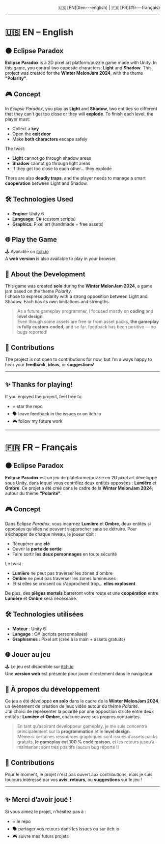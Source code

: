 <p align="right">
  🇺🇸 [EN](#en---english) | 🇫🇷 [FR](#fr---français)
</p>

---

# 🇺🇸 EN – English

## 🌑 Eclipse Paradox

**Eclipse Paradox** is a 2D pixel art platform/puzzle game made with Unity. In this game, you control two opposite characters: **Light** and **Shadow**. This project was created for the **Winter MelonJam 2024**, with the theme **"Polarity"**.

## 🎮 Concept

In *Eclipse Paradox*, you play as **Light** and **Shadow**, two entities so different that they can't get too close or they will **explode**. To finish each level, the player must:
- Collect a **key**
- Open the **exit door**
- Make **both characters** escape safely

The twist:  
- **Light** cannot go through shadow areas  
- **Shadow** cannot go through light areas  
- If they get too close to each other… they explode

There are also **deadly traps**, and the player needs to manage a smart **cooperation** between Light and Shadow.

## 🛠️ Technologies Used

- **Engine**: Unity 6  
- **Language**: C# (custom scripts)  
- **Graphics**: Pixel art (handmade + free assets)

## 🌐 Play the Game

🕹️ Available on [itch.io](https://n0vaar.itch.io/eclipse-paradox)  
A **web version** is also available to play in your browser.

## 🧠 About the Development

This game was created **solo** during the **Winter MelonJam 2024**, a game jam based on the theme *Polarity*.  
I chose to express polarity with a strong opposition between Light and Shadow. Each has its own limitations and strengths.

> As a future gameplay programmer, I focused mostly on **coding** and **level design**.  
> Even though some assets are free or from asset packs, **the gameplay is fully custom-coded**, and so far, feedback has been positive — no bugs reported!

## 🤝 Contributions

The project is not open to contributions for now, but I'm always happy to hear your **feedback**, **ideas**, or **suggestions**!

---

## ✨ Thanks for playing!

If you enjoyed the project, feel free to:
- ⭐ star the repo
- 🗣️ leave feedback in the issues or on itch.io
- 🎮 follow my future work

---

# 🇫🇷 FR – Français

## 🌑 Eclipse Paradox

**Eclipse Paradox** est un jeu de plateforme/puzzle en 2D pixel art développé sous Unity, dans lequel vous contrôlez deux entités opposées : **Lumière** et **Ombre**. Ce projet a été créé dans le cadre de la **Winter MelonJam 2024**, autour du thème **"Polarité"**.

## 🎮 Concept

Dans *Eclipse Paradox*, vous incarnez **Lumière** et **Ombre**, deux entités si opposées qu'elles ne peuvent s’approcher sans se détruire. Pour s’échapper de chaque niveau, le joueur doit :
- Récupérer une **clé**
- Ouvrir la **porte de sortie**
- Faire sortir **les deux personnages** en toute sécurité

Le twist :  
- **Lumière** ne peut pas traverser les zones d'ombre  
- **Ombre** ne peut pas traverser les zones lumineuses  
- Et si elles se croisent ou s'approchent trop… **elles explosent**

De plus, des **pièges mortels** barreront votre route et une **coopération** entre **Lumière** et **Ombre** sera nécessaire.

## 🛠️ Technologies utilisées

- **Moteur** : Unity 6  
- **Langage** : C# (scripts personnalisés)  
- **Graphismes** : Pixel art (créé à la main + assets gratuits)

## 🌐 Jouer au jeu

🕹️ Le jeu est disponible sur [itch.io](https://n0vaar.itch.io/eclipse-paradox)  
Une **version web** est présente pour jouer directement dans le navigateur.

## 🧠 À propos du développement

Ce jeu a été développé **en solo** dans le cadre de la **Winter MelonJam 2024**, un événement de création de jeux vidéo autour du thème *Polarité*.  
J'ai choisi de représenter la polarité par une opposition stricte entre deux entités : **Lumière et Ombre**, chacune avec ses propres contraintes.

> En tant qu’aspirant développeur gameplay, je me suis concentré principalement sur la **programmation** et le **level design**.  
> Même si certaines ressources graphiques sont issues d’assets packs gratuits, **le gameplay est 100 % codé maison**, et les retours jusqu’à maintenant sont très positifs (aucun bug reporté !)

## 🤝 Contributions

Pour le moment, le projet n'est pas ouvert aux contributions, mais je suis toujours intéressé par vos **avis**, **retours**, ou **suggestions** sur le jeu !

---

## ✨ Merci d’avoir joué !

Si vous aimez le projet, n’hésitez pas à :
- ⭐ le repo
- 🗣️ partager vos retours dans les issues ou sur itch.io
- 🎮 suivre mes futurs projets
